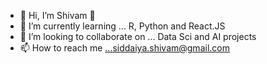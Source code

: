 - 🪬 Hi, I’m Shivam 🐻
- 🌱 I’m currently learning ... R, Python and React.JS
- 🤝 I’m looking to collaborate on ... Data Sci and AI projects 
- 📫 How to reach me ...siddaiya.shivam@gmail.com

<!---
shivsid1/shivsid1 is a ✨ special ✨ repository because its `README.md` (this file) appears on your GitHub profile.
You can click the Preview link to take a look at your changes.
--->
